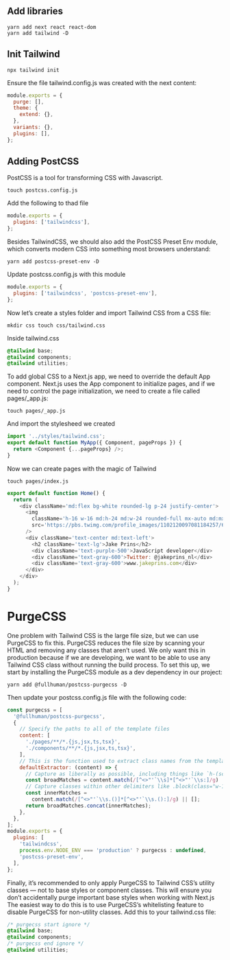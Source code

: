 ## Add libraries

```console
yarn add next react react-dom
yarn add tailwind -D
```

## Init Tailwind

```console
npx tailwind init
```

Ensure the file tailwind.config.js was created with the next content:

```js
module.exports = {
  purge: [],
  theme: {
    extend: {},
  },
  variants: {},
  plugins: [],
};
```

## Adding PostCSS

PostCSS is a tool for transforming CSS with Javascript.

```console
touch postcss.config.js
```

Add the following to thad file

```js
module.exports = {
  plugins: ['tailwindcss'],
};
```

Besides TailwindCSS, we should also add the PostCSS Preset Env module, which converts modern CSS into something most browsers understand:

```console
yarn add postcss-preset-env -D
```

Update postcss.config.js with this module

```js
module.exports = {
  plugins: ['tailwindcss', 'postcss-preset-env'],
};
```

Now let’s create a styles folder and import Tailwind CSS from a CSS file:

```console
mkdir css touch css/tailwind.css
```

Inside tailwind.css

```css
@tailwind base;
@tailwind components;
@tailwind utilities;
```

To add global CSS to a Next.js app, we need to override the default App component. Next.js uses the App component to initialize pages, and if we need to control the page initialization, we need to create a file called pages/\_app.js:

```console
touch pages/_app.js
```

And import the stylesheed we created

```js
import '../styles/tailwind.css';
export default function MyApp({ Component, pageProps }) {
  return <Component {...pageProps} />;
}
```

Now we can create pages with the magic of Tailwind

```console
touch pages/index.js
```

```js
export default function Home() {
  return (
    <div className='md:flex bg-white rounded-lg p-24 justify-center'>
      <img
        className='h-16 w-16 md:h-24 md:w-24 rounded-full mx-auto md:mx-0 md:mr-6'
        src='https://pbs.twimg.com/profile_images/1102120097081184257/61tO47TQ_400x400.jpg'
      />
      <div className='text-center md:text-left'>
        <h2 className='text-lg'>Jake Prins</h2>
        <div className='text-purple-500'>JavaScript developer</div>
        <div className='text-gray-600'>Twitter: @jakeprins_nl</div>
        <div className='text-gray-600'>www.jakeprins.com</div>
      </div>
    </div>
  );
}
```

# PurgeCSS

One problem with Tailwind CSS is the large file size, but we can use PurgeCSS to fix this. PurgeCSS reduces the file size by scanning your HTML and removing any classes that aren’t used. We only want this in production because if we are developing, we want to be able to use any Tailwind CSS class without running the build process. To set this up, we start by installing the PurgeCSS module as a dev dependency in our project:

```console
yarn add @fullhuman/postcss-purgecss -D
```

Then update your postcss.config.js file with the following code:

```js
const purgecss = [
  '@fullhuman/postcss-purgecss',
  {
    // Specify the paths to all of the template files
    content: [
      './pages/**/*.{js,jsx,ts,tsx}',
      './components/**/*.{js,jsx,ts,tsx}',
    ],
    // This is the function used to extract class names from the templates
    defaultExtractor: (content) => {
      // Capture as liberally as possible, including things like `h-(screen-1.5)`
      const broadMatches = content.match(/[^<>"'`\\s]*[^<>"'`\\s:]/g) || [];
      // Capture classes within other delimiters like .block(class="w-1/2") in Pug
      const innerMatches =
        content.match(/[^<>"'`\\s.()]*[^<>"'`\\s.():]/g) || [];
      return broadMatches.concat(innerMatches);
    },
  },
];
module.exports = {
  plugins: [
    'tailwindcss',
    process.env.NODE_ENV === 'production' ? purgecss : undefined,
    'postcss-preset-env',
  ],
};
```

Finally, it’s recommended to only apply PurgeCSS to Tailwind CSS’s utility classes — not to base styles or component classes. This will ensure you don’t accidentally purge important base styles when working with Next.js The easiest way to do this is to use PurgeCSS’s whitelisting feature to disable PurgeCSS for non-utility classes. Add this to your tailwind.css file:

```css
/* purgecss start ignore */
@tailwind base;
@tailwind components;
/* purgecss end ignore */
@tailwind utilities;
```
